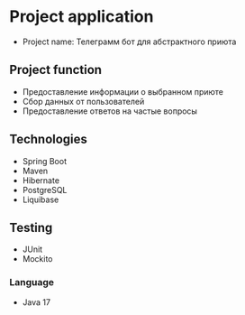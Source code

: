 # Project application
* Project name: Телеграмм бот для абстрактного приюта

## Project function
- Предоставление информации о выбранном приюте
- Сбор данных от пользователей
- Предоставление ответов на частые вопросы

## Technologies
- Spring Boot
- Maven
- Hibernate
- PostgreSQL
- Liquibase

## Testing 
- JUnit
- Mockito
### Language
- Java 17
